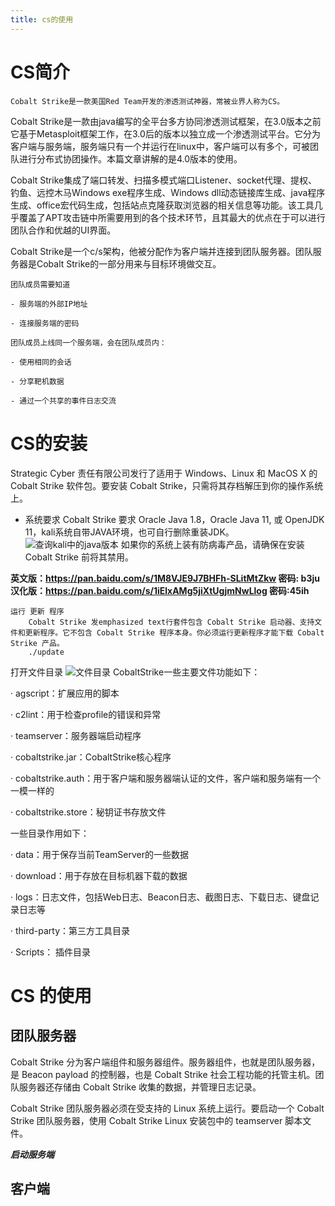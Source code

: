 ```yaml
---
title: cs的使用
---
```


# CS简介

	Cobalt Strike是一款美国Red Team开发的渗透测试神器，常被业界人称为CS。

Cobalt Strike是一款由java编写的全平台多方协同渗透测试框架，在3.0版本之前它基于Metasploit框架工作，在3.0后的版本以独立成一个渗透测试平台。它分为客户端与服务端，服务端只有一个并运行在linux中，客户端可以有多个，可被团队进行分布式协团操作。本篇文章讲解的是4.0版本的使用。

Cobalt Strike集成了端口转发、扫描多模式端口Listener、socket代理、提权、钓鱼、远控木马Windows exe程序生成、Windows dll动态链接库生成、java程序生成、office宏代码生成，包括站点克隆获取浏览器的相关信息等功能。该工具几乎覆盖了APT攻击链中所需要用到的各个技术环节，且其最大的优点在于可以进行团队合作和优越的UI界面。

Cobalt Strike是一个c/s架构，他被分配作为客户端并连接到团队服务器。团队服务器是Cobalt Strike的一部分用来与目标环境做交互。


  	团队成员需要知道
	
	- 服务端的外部IP地址
	
	- 连接服务端的密码
	
	团队成员上线同一个服务端，会在团队成员内：

    - 使用相同的会话
	
	- 分享靶机数据
	
	- 通过一个共享的事件日志交流
	
# CS的安装

Strategic Cyber 责任有限公司发行了适用于 Windows、Linux 和 MacOS X 的 Cobalt Strike 软件包。要安装 Cobalt Strike，只需将其存档解压到你的操作系统上。
* 系统要求
	 Cobalt Strike 要求 Oracle Java 1.8，Oracle Java 11, 或 OpenJDK 11，kali系统自带JAVA环境，也可自行删除重装JDK。
	 ![查询kali中的java版本](./images/1_1.png)
	如果你的系统上装有防病毒产品，请确保在安装 Cobalt Strike 前将其禁用。

**英文版：https://pan.baidu.com/s/1M8VJE9J7BHFh-SLitMtZkw 密码: b3ju
汉化版：https://pan.baidu.com/s/1iElxAMg5jiXtUgjmNwLlog  密码:45ih**

	运行 更新 程序
		Cobalt Strike 发emphasized text行套件包含 Cobalt Strike 启动器、支持文件和更新程序。它不包含 Cobalt Strike 程序本身。你必须运行更新程序才能下载 Cobalt Strike 产品。
		./update

打开文件目录
![文件目录](./images/2.png)
CobaltStrike一些主要文件功能如下：

· agscript：扩展应用的脚本

· c2lint：用于检查profile的错误和异常

· teamserver：服务器端启动程序

· cobaltstrike.jar：CobaltStrike核心程序

· cobaltstrike.auth：用于客户端和服务器端认证的文件，客户端和服务端有一个一模一样的

· cobaltstrike.store：秘钥证书存放文件

一些目录作用如下： 

· data：用于保存当前TeamServer的一些数据

· download：用于存放在目标机器下载的数据

· logs：日志文件，包括Web日志、Beacon日志、截图日志、下载日志、键盘记录日志等

· third-party：第三方工具目录

· Scripts： 插件目录

# CS 的使用

## 团队服务器

Cobalt Strike 分为客户端组件和服务器组件。服务器组件，也就是团队服务器，是 Beacon payload 的控制器，也是 Cobalt Strike 社会工程功能的托管主机。团队服务器还存储由 Cobalt Strike 收集的数据，并管理日志记录。

Cobalt Strike 团队服务器必须在受支持的 Linux 系统上运行。要启动一个 Cobalt Strike 团队服务器，使用 Cobalt Strike Linux 安装包中的 teamserver 脚本文件。

***启动服务端***


## 客户端



